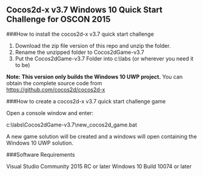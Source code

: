 ## Cocos2d-x v3.7 Windows 10 Quick Start Challenge for OSCON 2015

###How to install the cocos2d-x v3.7 quick start challenge

1. Download the zip file version of this repo and unzip the folder. 
2. Rename the unzipped folder to Cocos2dGame-v3.7
3. Put the Cocos2dGame-v3.7 Folder into c:\labs (or wherever you need it to be)

**Note: This version only builds the Windows 10 UWP project.** You can obtain the complete source code from https://github.com/cocos2d/cocos2d-x


###How to create a cocos2d-x v3.7 quick start challenge game

Open a console window and enter:

c:\labs\Cocos2dGame-v3.7\new_cocos2d_game.bat

A new game solution will be created and a windows will open containing the Windows 10 UWP solution.


###Software Requirements

Visual Studio Community 2015 RC or later
Windows 10 Build 10074 or later



